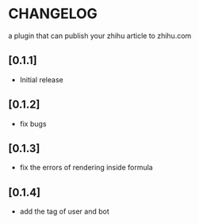 # CHANGELOG

a plugin that can publish your zhihu article to zhihu.com

## [0.1.1]

- Initial release

## [0.1.2]

 - fix bugs

## [0.1.3]

- fix the errors of rendering inside formula

## [0.1.4]

- add the tag of user and bot
